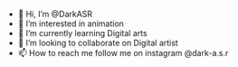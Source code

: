 - 👋 Hi, I’m @DarkASR
- 👀 I’m interested in animation
- 🌱 I’m currently learning Digital arts
- 💞️ I’m looking to collaborate on Digital artist
- 📫 How to reach me follow me on instagram @dark-a.s.r

<!---
DarkASR/DarkASR is a ✨ special ✨ repository because its `README.md` (this file) appears on your GitHub profile.
You can click the Preview link to take a look at your changes.
--->
